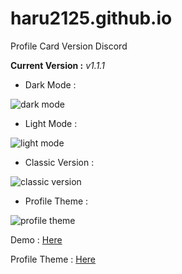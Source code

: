 # haru2125.github.io
Profile Card Version Discord

**Current Version :** *v1.1.1*

- Dark Mode :

![dark mode](https://user-images.githubusercontent.com/101871896/198865031-f949cafd-28b8-4c09-b662-2641b75985ea.png)

- Light Mode :

![light mode](https://user-images.githubusercontent.com/101871896/198865045-8be327c1-de78-46ee-b089-324198afbafa.png)

- Classic Version :

![classic version](https://user-images.githubusercontent.com/101871896/198865064-f8513d5d-e2d4-4bb3-96b0-04b63ce73ba5.png)

- Profile Theme :

![profile theme](https://user-images.githubusercontent.com/101871896/198656829-6d6dde6a-3687-4c3b-ac8c-06cfec838879.png)

Demo : [Here](https://haru2125.ml/)

Profile Theme : [Here](https://mizuto2509.github.io/)
